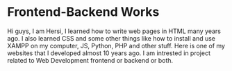 # Frontend-Backend Works 

Hi guys,
 I am Hersi, I learned how to write web pages in HTML many years ago. I also learned CSS and some other things like how to install and use XAMPP on my computer, JS, Python, PHP and other stuff. Here is one of my websites that I developed almost 10 years ago. I am intrested in project related to Web Development frontend or backend or both.
